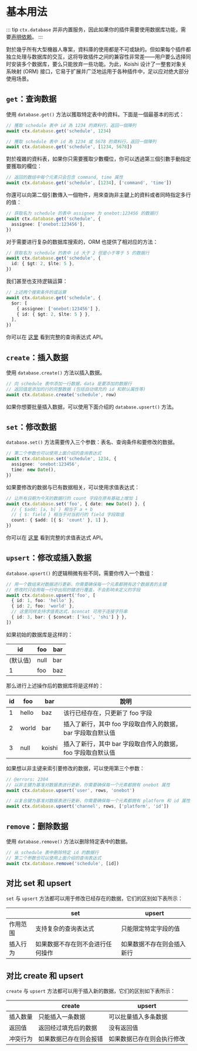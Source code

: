 # 基本用法

::: tip
`ctx.database` 并非内置服务，因此如果你的插件需要使用数据库功能，需要[声明依赖](../plugin/service.md#using-属性)。
:::

對於幾乎所有大型機器人專案，資料庫的使用都是不可或缺的。但如果每个插件都独立处理与数据库的交互，这将导致插件之间的兼容性非常差——用户要么选择同时安装多个数据库，要么只能放弃一些功能。为此，Koishi 设计了一整套对象关系映射 (ORM) 接口，它易于扩展并广泛地运用于各种插件中，足以应对绝大部分使用场景。

## `get`：查询数据

使用 `database.get()` 方法以獲取特定表中的資料。下面是一個最基本的形式：

```ts
// 獲取 schedule 表中 id 為 1234 的資料行，返回一個陣列
await ctx.database.get('schedule', 1234)

// 獲取 schedule 表中 id 為 1234 或 5678 的資料行，返回一個陣列
await ctx.database.get('schedule', [1234, 5678])
```

對於複雜的資料表，如果你只需要獲取少數欄位，你可以透過第三個引數手動指定要獲取的欄位：

```ts
// 返回的数组中每个元素只会包含 command, time 属性
await ctx.database.get('schedule', [1234], ['command', 'time'])
```

你還可以向第二個引數傳入一個物件，用來查詢非主鍵上的資料或者同時指定多行的值：

```ts
// 获取名为 schedule 的表中 assignee 为 onebot:123456 的数据行
await ctx.database.get('schedule', {
  assignee: ['onebot:123456'],
})
```

对于需要进行复杂的数据库搜索的，ORM 也提供了相对应的方法：

```ts
// 获取名为 schedule 的表中 id 大于 2 但是小于等于 5 的数据行
await ctx.database.get('schedule', {
  id: { $gt: 2, $lte: 5 },
})
```

我们甚至也支持逻辑运算：

```ts
// 上述两个搜索条件的或运算
await ctx.database.get('schedule', {
  $or: [
    { assignee: ['onebot:123456'] },
    { id: { $gt: 2, $lte: 5 } },
  ],
})
```

你可以在 [这里](../../api/database/query.md) 看到完整的查询表达式 API。

## `create`：插入数据

使用 `database.create()` 方法以插入数据。

```ts
// 向 schedule 表中添加一行数据，data 是要添加的数据行
// 返回值是添加的行的完整数据 (包括自动填充的 id 和默认属性等)
await ctx.database.create('schedule', row)
```

如果你想要批量插入数据，可以使用下面介绍的 `database.upsert()` 方法。

## `set`：修改数据

`database.set()` 方法需要传入三个参数：表名、查询条件和要修改的数据。

```ts
// 第二个参数也可以使用上面介绍的查询表达式
await ctx.database.set('schedule', 1234, {
  assignee: 'onebot:123456',
  time: new Date(),
})
```

如果要修改的数据与已有数据相关，可以使用求值表达式：

```ts
// 让所有日期为今天的数据行的 count 字段在原有基础上增加 1
await ctx.database.set('foo', { date: new Date() }, {
  // { $add: [a, b] } 相当于 a + b
  // { $: field } 相当于对当前行的 field 字段取值
  count: { $add: [{ $: 'count' }, 1] },
})
```

你可以在 [这里](../../api/database/evaluation.md) 看到完整的求值表达式 API。

## `upsert`：修改或插入数据

`database.upsert()` 的逻辑稍微有些不同，需要你传入一个数组：

```ts
// 用一个数组来对数据进行更新，你需要确保每一个元素都拥有这个数据表的主键
// 修改时只会用每一行中出现的键进行覆盖，不会影响未定义的字段
await ctx.database.upsert('foo', [
  { id: 1, foo: 'hello' },
  { id: 2, foo: 'world' },
  // 这里同样支持求值表达式，$concat 可用于连接字符串
  { id: 3, bar: { $concat: ['koi', 'shi'] } },
])
```

如果初始的数据库是这样的：

| id    | foo  | bar |
| ----- | ---- | --- |
| (默认值) | null | bar |
| 1     | foo  | baz |

那么进行上述操作后的数据库将是这样的：

| id | foo   | bar    | 說明                                 |
| -- | ----- | ------ | ---------------------------------- |
| 1  | hello | baz    | 该行已经存在，只更新了 foo 字段                 |
| 2  | world | bar    | 插入了新行，其中 foo 字段取自传入的数据，bar 字段取自默认值 |
| 3  | null  | koishi | 插入了新行，其中 bar 字段取自传入的数据，foo 字段取自默认值 |

如果想以非主键来索引要修改的数据，可以使用第三个参数：

```ts
// @errors: 2304
// 以非主键为基准对数据表进行更新，你需要确保每一个元素都拥有 onebot 属性
await ctx.database.upsert('user', rows, 'onebot')

// 以复合键为基准对数据表进行更新，你需要确保每一个元素都拥有 platform 和 id 属性
await ctx.database.upsert('channel', rows, ['platform', 'id'])
```

## `remove`：删除数据

使用 `database.remove()` 方法以删除特定表中的数据。

```ts
// 从 schedule 表中删除特定 id 的数据行
// 第二个参数也可以使用上面介绍的查询表达式
await ctx.database.remove('schedule', [id])
```

## 对比 set 和 upsert

`set` 与 `upsert` 方法都可以用于修改已经存在的数据，它们的区别如下表所示：

|      | set              | upsert        |
| ---- | ---------------- | ------------- |
| 作用范围 | 支持复杂的查询表达式       | 只能限定特定字段的值    |
| 插入行为 | 如果数据不存在则不会进行任何操作 | 如果数据不存在则会插入新行 |

## 对比 create 和 upsert

`create` 与 `upsert` 方法都可以用于插入新的数据，它们的区别如下表所示：

|      | create      | upsert        |
| ---- | ----------- | ------------- |
| 插入数量 | 只能插入一条数据    | 可以批量插入多条数据    |
| 返回值  | 返回经过填充后的数据  | 没有返回值         |
| 冲突行为 | 如果数据已存在则会报错 | 如果数据已存在则会执行修改 |

